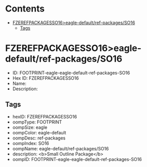 



Contents
========

* [FZEREFPACKAGESSO16>eagle-default/ref-packages/SO16](#fzerefpackagesso16eagle-defaultref-packagesso16)
	* [Tags](#tags)

# FZEREFPACKAGESSO16>eagle-default/ref-packages/SO16

- ID: FOOTPRINT-eagle-eagle-default-ref-packages-SO16
- Hex ID: FZEREFPACKAGESSO16
- Name: 
- Description: 

## Tags

- hexID: FZEREFPACKAGESSO16
- oompType: FOOTPRINT
- oompSize: eagle
- oompColor: eagle-default
- oompDesc: ref-packages
- oompIndex: SO16
- oompName: eagle-default/ref-packages/SO16
- description: &lt;b&gt;Small Outline Package&lt;/b&gt;
- oompID: FOOTPRINT-eagle-eagle-default-ref-packages-SO16
